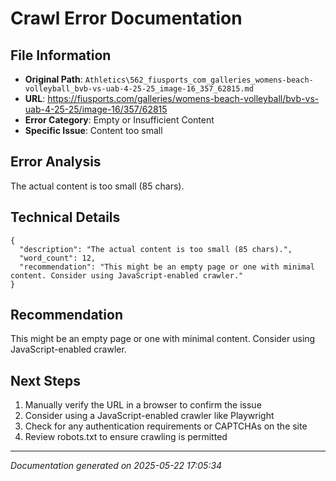 # Crawl Error Documentation

## File Information
- **Original Path**: `Athletics\562_fiusports_com_galleries_womens-beach-volleyball_bvb-vs-uab-4-25-25_image-16_357_62815.md`
- **URL**: https://fiusports.com/galleries/womens-beach-volleyball/bvb-vs-uab-4-25-25/image-16/357/62815
- **Error Category**: Empty or Insufficient Content
- **Specific Issue**: Content too small

## Error Analysis
The actual content is too small (85 chars).

## Technical Details
```
{
  "description": "The actual content is too small (85 chars).",
  "word_count": 12,
  "recommendation": "This might be an empty page or one with minimal content. Consider using JavaScript-enabled crawler."
}
```

## Recommendation
This might be an empty page or one with minimal content. Consider using JavaScript-enabled crawler.

## Next Steps
1. Manually verify the URL in a browser to confirm the issue
2. Consider using a JavaScript-enabled crawler like Playwright
3. Check for any authentication requirements or CAPTCHAs on the site
4. Review robots.txt to ensure crawling is permitted

---
*Documentation generated on 2025-05-22 17:05:34*
